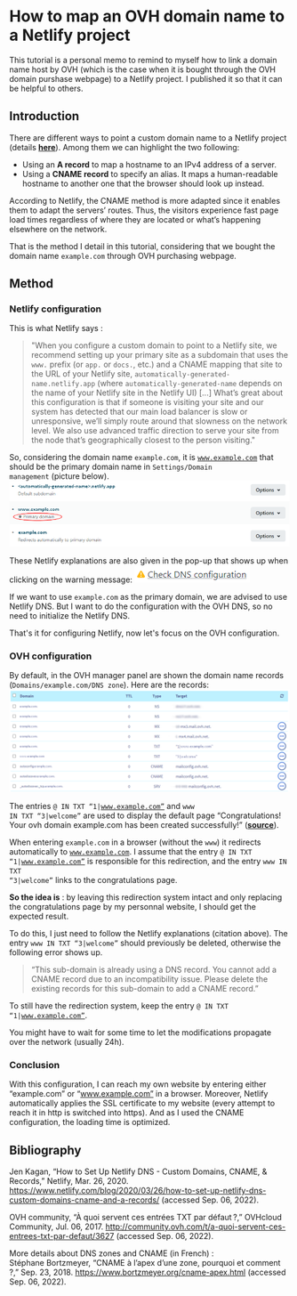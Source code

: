 # How to map an OVH domain name to a Netlify project

This tutorial is a personal memo to remind to myself how to link a domain name host by OVH (which is the case when it is bought through the OVH domain purshase webpage) to a Netlify project. I published it so that it can be helpful to others.

## Introduction

There are different ways to point a custom domain name to a Netlify project (details [**here**](https://www.netlify.com/blog/2020/03/26/how-to-set-up-netlify-dns-custom-domains-cname-and-a-records)). Among them we can highlight the two following:
-	Using an **A record** to map a hostname to an IPv4 address of a server.
-	Using a **CNAME record** to specify an alias. It maps a human-readable hostname to another one that the browser should look up instead.

According to Netlify, the CNAME method is more adapted since it enables them to adapt the servers’ routes. Thus, the visitors experience fast page load times regardless of where they are located or what’s happening elsewhere on the network.

That is the method I detail in this tutorial, considering that we bought the domain name <code>example.com</code> through OVH purchasing webpage.

## Method
### Netlify configuration

This is what Netlify says :

> "When you configure a custom domain to point to a Netlify site, we recommend setting up your primary site as a subdomain that uses the <code>www.</code> prefix (or <code>app.</code> or <code>docs.</code>, etc.) and a CNAME mapping that site to the URL of your Netlify site, <code>automatically-generated-name.netlify.app</code> (where <code>automatically-generated-name</code> depends on the name of your Netlify site in the Netlify UI) [...] What’s great about this configuration is that if someone is visiting your site and our system has detected that our main load balancer is slow or unresponsive, we’ll simply route around that slowness on the network level. We also use advanced traffic direction to serve your site from the node that’s geographically closest to the person visiting."

So, considering the domain name <code>example.com</code>, it is <code>www.example.com</code> that should be the primary domain name in <code>Settings/Domain management</code> (picture below).
![Netlify domain names list](img/netlify_default_domain_names.png)

These Netlify explanations are also given in the pop-up that shows up when clicking on the warning message: ![Check DNS configuration message](img/netlify_check_dns_config_msg.png)

If we want to use <code>example.com</code> as the primary domain, we are advised to use Netlify DNS. But I want to do the configuration with the OVH DNS, so no need to initialize the Netlify DNS.

That's it for configuring Netlify, now let's focus on the OVH configuration.

### OVH configuration

By default, in the OVH manager panel are shown the domain name records (<code>Domains/example.com/DNS zone</code>). Here are the records:
![Netlify domain names list](img/ovh_default_domain_names_view.png)

The entries <code>@ IN TXT “1|www.example.com”</code> and <code>www IN TXT “3|welcome”</code> are used to display the default page “Congratulations! Your ovh domain example.com has been created successfully!” ([**source**](https://community.ovh.com/t/a-quoi-servent-ces-entrees-txt-par-defaut/3627/4)).

When entering <code>example.com</code> in a browser (without the <code>www</code>) it redirects automatically to <code>www.example.com</code>. I assume that the entry <code>@ IN TXT “1|www.example.com”</code> is responsible for this redirection, and the entry <code>www IN TXT “3|welcome”</code> links to the congratulations page.

**So the idea is** : by leaving this redirection system intact and only replacing the congratulations page by my personnal website, I should get the expected result.

To do this, I just need to follow the Netlify explanations (citation above). The entry <code>www IN TXT “3|welcome”</code> should previously be deleted, otherwise the following error shows up.

> “This sub-domain is already using a DNS record. You cannot add a CNAME record due to an incompatibility issue. Please delete the existing records for this sub-domain to add a CNAME record.”

To still have the redirection system, keep the entry <code>@ IN TXT “1|www.example.com”</code>.

You might have to wait for some time to let the modifications propagate over the network (usually 24h).

### Conclusion

With this configuration, I can reach my own website by entering either “example.com” or “www.example.com” in a browser. Moreover, Netlify automatically applies the SSL certificate to my website (every attempt to reach it in http is switched into https). And as I used the CNAME configuration, the loading time is optimized.

## Bibliography

Jen Kagan, “How to Set Up Netlify DNS - Custom Domains, CNAME, & Records,” Netlify, Mar. 26, 2020. https://www.netlify.com/blog/2020/03/26/how-to-set-up-netlify-dns-custom-domains-cname-and-a-records/ (accessed Sep. 06, 2022).

OVH community, “À quoi servent ces entrées TXT par défaut ?,” OVHcloud Community, Jul. 06, 2017. http://community.ovh.com/t/a-quoi-servent-ces-entrees-txt-par-defaut/3627 (accessed Sep. 06, 2022).

More details about DNS zones and CNAME (in French) :   
Stéphane Bortzmeyer, “CNAME à l’apex d’une zone, pourquoi et comment ?,” Sep. 23, 2018. https://www.bortzmeyer.org/cname-apex.html (accessed Sep. 06, 2022).
